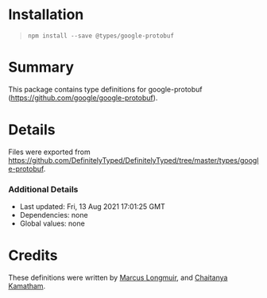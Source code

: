 # Installation
> `npm install --save @types/google-protobuf`

# Summary
This package contains type definitions for google-protobuf (https://github.com/google/google-protobuf).

# Details
Files were exported from https://github.com/DefinitelyTyped/DefinitelyTyped/tree/master/types/google-protobuf.

### Additional Details
 * Last updated: Fri, 13 Aug 2021 17:01:25 GMT
 * Dependencies: none
 * Global values: none

# Credits
These definitions were written by [Marcus Longmuir](https://github.com/marcuslongmuir), and [Chaitanya Kamatham](https://github.com/kamthamc).
